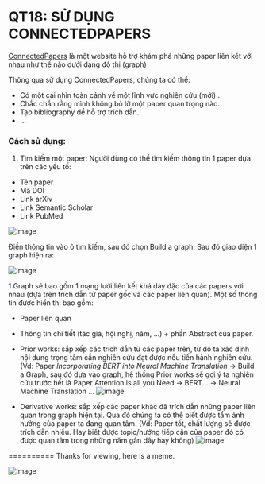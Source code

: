 # QT18: SỬ DỤNG CONNECTEDPAPERS

[ConnectedPapers](https://www.connectedpapers.com) là một website hỗ trợ khám phá những paper liên kết với nhau như thế nào dưới dạng đồ thị (graph)

Thông qua sử dụng ConnectedPapers, chúng ta có thể:
- Có một cái nhìn toàn cảnh về một lĩnh vực nghiên cứu (mới) .
- Chắc chắn rằng mình không bỏ lỡ một paper quan trọng nào.
- Tạo bibliography để hỗ trợ trích dẫn. 
- ...


### Cách sử dụng: 

1) Tìm kiếm một paper: 
Người dùng có thể tìm kiếm thông tin 1 paper dựa trên các yếu tố: 
  + Tên paper 
  + Mã DOI
  + Link arXiv
  + Link Semantic Scholar 
  + Link PubMed

![image](https://user-images.githubusercontent.com/25763738/111873683-1262eb00-89c4-11eb-9864-ad7cf55f9802.png)

Điền thông tin vào ô tìm kiếm, sau đó chọn Build a graph. Sau đó giao diện 1 graph hiện ra: 

![image](https://user-images.githubusercontent.com/25763738/111873726-56ee8680-89c4-11eb-9cc3-ae5f9f86fd5e.png)


1 Graph sẽ bao gồm 1 mạng lưới liên kết khá dày đặc của các papers với nhau (dựa trên trích dẫn từ paper gốc và các paper liên quan).
Một số thông tin được hiển thị bao gồm: 
  + Paper liên quan 
  + Thông tin chi tiết (tác giả, hội nghị, năm, ...) + phần Abstract của paper. 
  + Prior works: sắp xếp các trích dẫn từ các paper trên, từ đó ta xác định nội dung trọng tâm cần nghiên cứu đạt được nếu tiến hành nghiên cứu. 
  (Vd: Paper *Incorporating BERT into Neural Machine Translation* -> Build a Graph, sau đó dựa vào graph, hệ thống Prior works sẽ gợi ý ta nghiên cứu trước hết là Paper Attention is all you Need -> BERT... -> Neural Machine Translation ...
  ![image](https://user-images.githubusercontent.com/25763738/111873869-13e0e300-89c5-11eb-9f8e-ce0cda38527c.png)
  
  + Derivative works: sắp xếp các paper khác đã trích dẫn những paper liên quan trong graph hiện tại. Qua đó chúng ta có thể biết được tầm ảnh hưởng của paper ta đang quan tâm. 
  (Vd: Paper tốt, chất lượng sẽ được trích dẫn nhiều. Hay biết được topic/hướng tiếp cận của paper đó có được quan tâm trong những năm gần dây hay không)
  ![image](https://user-images.githubusercontent.com/25763738/111873993-aa150900-89c5-11eb-9dd2-bd5a8fe6faa4.png)
  
  ==========
  Thanks for viewing, here is a meme.
  
  ![image](https://user-images.githubusercontent.com/25763738/111874036-e47ea600-89c5-11eb-8d8d-d62438dca039.png)


  
